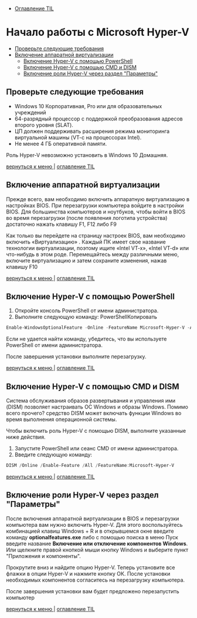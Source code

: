 - [Оглавление TIL](/README.md#start)

<a id="hyper-v"></a>
# Начало работы с Microsoft Hyper-V #
- [Проверьте следующие требования](#1)
- [Включение аппаратной виртуализации](#2)
  - [Включение Hyper-V с помощью PowerShell](#2-1)
  - [Включение Hyper-V с помощью CMD и DISM](#2-2)
  - [Включение роли Hyper-V через раздел "Параметры"](#2-3)

<a id="1"></a>
## Проверьте следующие требования ##
- Windows 10 Корпоративная, Pro или для образовательных учреждений
- 64-разрядный процессор с поддержкой преобразования адресов второго уровня (SLAT).
- ЦП должен поддерживать расширения режима мониторинга виртуальной машины (VT-c на процессорах Intel).
- Не менее 4 ГБ оперативной памяти.

Роль Hyper-V невозможно установить в Windows 10 Домашняя.

[вернуться к меню ](#hyper-v) | [оглавление TIL](/README.md#start)

<a id="2"></a>
## Включение аппаратной виртуализации ##

Прежде всего, вам необходимо включить аппаратную виртуализацию в настройках BIOS. При перезагрузки компьютера войдите в настройки BIOS. Для большинства компьютеров и ноутбуков, чтобы войти в BIOS во время перезагрузки (после появления логотипа устройства) достаточно нажать клавишу F1, F12 либо F9

Как только вы перейдете на страницу настроек BIOS, вам необходимо включить «Виртуализацию» . Каждый ПК имеет свое название технологии виртуализации, поэтому ищите «Intel VT-x», «Intel VT-d» или что-нибудь в этом роде. Перемещайтесь между различными меню, включите виртуализацию и затем сохраните изменения, нажав клавишу F10

[вернуться к меню ](#hyper-v) | [оглавление TIL](/README.md#start)

<a id="2-1"></a>
## Включение Hyper-V с помощью PowerShell ##

1. Откройте консоль PowerShell от имени администратора.
2. Выполните следующую команду: PowerShellКопировать

```powershell
Enable-WindowsOptionalFeature -Online -FeatureName Microsoft-Hyper-V -All
```
Если не удается найти команду, убедитесь, что вы используете PowerShell от имени администратора.

После завершения установки выполните перезагрузку.

[вернуться к меню ](#hyper-v) | [оглавление TIL](/README.md#start)

<a id="2-2"></a>
## Включение Hyper-V с помощью CMD и DISM ##

Система обслуживания образов развертывания и управления ими (DISM) позволяет настраивать ОС Windows и образы Windows. Помимо всего прочего? средство DISM может включать функции Windows во время выполнения операционной системы.

Чтобы включить роль Hyper-V с помощью DISM, выполните указанные ниже действия.

1. Запустите PowerShell или сеанс CMD от имени администратора.
2. Введите следующую команду: 

```powershell
DISM /Online /Enable-Feature /All /FeatureName:Microsoft-Hyper-V
```
[вернуться к меню ](#hyper-v) | [оглавление TIL](/README.md#start)

<a id="2-3"></a>
## Включение роли Hyper-V через раздел "Параметры" ##

После включения аппаратной виртуализации в BIOS и перезагрузки компьютера вам нужно включить Hyper-V. Для этого воспользуйтесь комбинацией клавиш Windows + R и в открывшемся окне введите команду **optionalfeatures.exe** либо с помощью поиска в меню Пуск введите название **Включение или отключение компонентов Windows**. Или щелкните правой кнопкой мыши кнопку Windows и выберите пункт "Приложения и компоненты".

Прокрутите вниз и найдите опцию Hyper-V. Теперь установите все флажки в опции Hyper-V и нажмите кнопку ОК. После установки необходимых компонентов согласитесь на перезагрузку компьютера.

После завершения установки вам будет предложено перезапустить компьютер

[вернуться к меню ](#hyper-v) | [оглавление TIL](/README.md#start)
